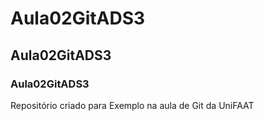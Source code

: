 # Aula02GitADS3
## Aula02GitADS3
### Aula02GitADS3
Repositório criado para Exemplo na aula de Git da UniFAAT
